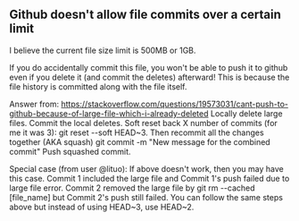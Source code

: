 ## Github doesn't allow file commits over a certain limit
I believe the current file size limit is 500MB or 1GB. 
 

If you do accidentally commit this file, you won't be able to push it to github even if you
delete it (and commit the deletes) afterward! This is because the file history is committed
along with the file itself.

Answer from: https://stackoverflow.com/questions/19573031/cant-push-to-github-because-of-large-file-which-i-already-deleted
Locally delete large files.
Commit the local deletes.
Soft reset back X number of commits (for me it was 3): git reset --soft HEAD~3.
Then recommit all the changes together (AKA squash) git commit -m
"New message for the combined commit"
Push squashed commit.

Special case (from user @lituo): If above doesn't work, then you may have this case. Commit 1 included the large file and Commit 1's push failed due to large file error. Commit 2 removed the large file by git rm --cached [file_name] but Commit 2's push still failed. You can follow the same steps above but instead of using HEAD~3, use HEAD~2.
